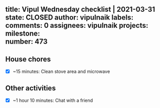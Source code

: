 title:	Vipul Wednesday checklist | 2021-03-31
state:	CLOSED
author:	vipulnaik
labels:	
comments:	0
assignees:	vipulnaik
projects:	
milestone:	
number:	473
--
## House chores

- [x] ~15 minutes: Clean stove area and microwave

## Other activities

- [x] ~1 hour 10 minutes: Chat with a friend

